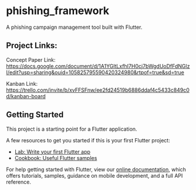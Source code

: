 # phishing_framework

A phishing campaign management tool built with Flutter.

## Project Links:
Concept Paper Link: https://docs.google.com/document/d/1A1YGltLxfhI7H0cj7bWgdUoDfFdNGlzI/edit?usp=sharing&ouid=105825795590420324980&rtpof=true&sd=true

Kanban Link: https://trello.com/invite/b/xvFFSFnw/ee2fd24519b6886ddaf4c5433c849c0d/kanban-board


## Getting Started

This project is a starting point for a Flutter application.

A few resources to get you started if this is your first Flutter project:

- [Lab: Write your first Flutter app](https://flutter.dev/docs/get-started/codelab)
- [Cookbook: Useful Flutter samples](https://flutter.dev/docs/cookbook)

For help getting started with Flutter, view our
[online documentation](https://flutter.dev/docs), which offers tutorials,
samples, guidance on mobile development, and a full API reference.
